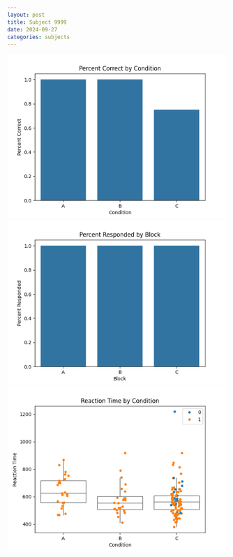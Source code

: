 ```yaml
---
layout: post
title: Subject 9999
date: 2024-09-27
categories: subjects
---
```


![](data/9999/run-1/9999_ATS_percent_correct.png)
![](data/9999/run-1/9999_ATS_percent_responded.png)
![](data/9999/run-1/9999_ATS_rt.png)
